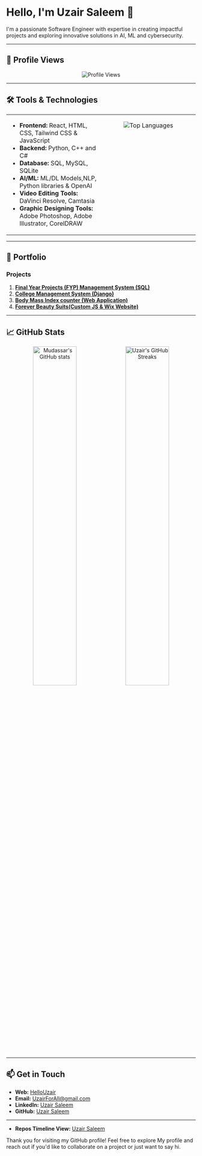 # Hello, I'm Uzair Saleem 👋
I'm a passionate Software Engineer with expertise in creating impactful projects and exploring innovative solutions in AI, ML and cybersecurity.

---

## 👀 Profile Views
<p align="center">
  <img src="https://profile-counter.glitch.me/UzairForAll/count.svg" alt="Profile Views" />
</p>

---

## 🛠 Tools & Technologies
<table>
  <tr>
    <td valign="top" width="50%">
      
<ul>
    <li><strong>Frontend:</strong> React, HTML, CSS, Tailwind CSS & JavaScript</li>
    <li><strong>Backend:</strong> Python, C++ and C#</li>
    <li><strong>Database:</strong> SQL, MySQL, SQLite</li>
    <li><strong>AI/ML:</strong> ML/DL Models,NLP, Python libraries & OpenAI</li>
    <li><strong>Video Editing Tools:</strong> DaVinci Resolve, Camtasia</li>
    <li><strong>Graphic Designing Tools:</strong> Adobe Photoshop, Adobe Illustrator, CorelDRAW</li>
</ul>
   </td>
 <td valign="top" width="50%">
      <p align="center">
        <img src="https://github-readme-stats.vercel.app/api/top-langs/?username=UzairForAll&layout=donut&theme=radical" alt="Top Languages" />
      </p>
</td>
  </tr>
</table>

---

## 📂 Portfolio

### Projects

1. [**Final Year Projects (FYP) Management System (SQL)**](https://github.com/UzairForAll/)
2. [**College Management System (Django)**](https://github.com/UzairForAll/)
3. [**Body Mass Index counter (Web Application)**](https://github.com/UzairForAll/)
4. [**Forever Beauty Suits(Custom JS & Wix Website)**](https://www.foreverbeautysuites.com/)

---

## 📈 GitHub Stats

<p align="center">
  <img src="https://github-readme-stats.vercel.app/api?username=UzairForAll&show_icons=true&theme=radical" alt="Mudassar's GitHub stats" width="48%" />
  <img src="https://streak-stats.demolab.com/?user=UzairForAll&theme=radical" alt="Uzair's GitHub Streaks" width="48%" />
</p>

---

## 📫 Get in Touch
- **Web:** [HelloUzair](https://www.HelloUzair.com)
- **Email:** UzairForAll@gmail.com
- **LinkedIn:** [Uzair Saleem](https://www.linkedin.com/in/UzairForALL)
- **GitHub:** [Uzair Saleem](https://github.com/UzairForALL)

---

- **Repos Timeline View:** [Uzair Saleem](https://repostimeline.nazifbara.com/UzairForAll)

Thank you for visiting my GitHub profile! Feel free to explore My profile and reach out if you'd like to collaborate on a project or just want to say hi.
